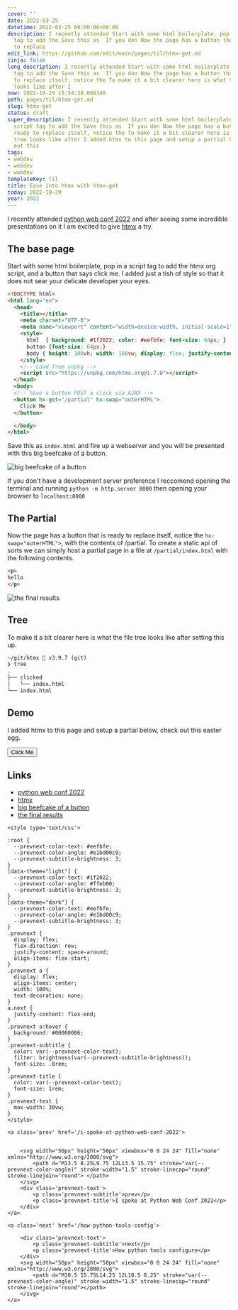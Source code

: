 ```yaml
---
cover: ''
date: 2022-03-25
datetime: 2022-03-25 00:00:00+00:00
description: I recently attended Start with some html boilerplate, pop in a script
  tag to add the Save this as  If you don Now the page has a button that is ready
  to replace
edit_link: https://github.com/edit/main/pages/til/htmx-get.md
jinja: false
long_description: I recently attended Start with some html boilerplate, pop in a script
  tag to add the Save this as  If you don Now the page has a button that is ready
  to replace itself, notice the To make it a bit clearer here is what the file tree
  looks like after I
now: 2022-10-29 15:54:38.066148
path: pages/til/htmx-get.md
slug: htmx-get
status: draft
super_description: I recently attended Start with some html boilerplate, pop in a
  script tag to add the Save this as  If you don Now the page has a button that is
  ready to replace itself, notice the To make it a bit clearer here is what the file
  tree looks like after I added htmx to this page and setup a partial below, check
  out this
tags:
- webdev
- webdev
- webdev
templateKey: til
title: Ease into htmx with htmx-get
today: 2022-10-29
year: 2022
---
```


I recently attended
[python web conf 2022](https://2022.pythonwebconf.com/)
and after seeing some incredible presentations on it I am excited to
give [htmx](https://htmx.org/) a try.

## The base page

Start with some html boilerplate, pop in a script tag to add the
htmx.org script, and a button that says click me.  I added just a tish
of style so that it does not sear your delicate developer your eyes.

```html
<!DOCTYPE html>
<html lang="en">
  <head>
    <title></title>
    <meta charset="UTF-8">
    <meta name="viewport" content="width=device-width, initial-scale=1">
    <style>
      html  { background: #1f2022; color: #eefbfe; font-size: 64px; }
      button {font-size: 64px;}
      body { height: 100vh; width: 100vw; display: flex; justify-content: center; align-items:center; }
    </style>
    <!-- Load from unpkg -->
    <script src="https://unpkg.com/htmx.org@1.7.0"></script>
  </head>
  <body>
  <!-- have a button POST a click via AJAX -->
  <button hx-get="/partial" hx-swap="outerHTML">
    Click Me
  </button>

  </body>
</html>
```

Save this as `index.html` and fire up a webserver and you will be
presented with this big beefcake of a button.

![big beefcake of a button](https://images.waylonwalker.com/htmx-get-til-click-me.png)

If you don't have a development server preference I reccomend opening
the terminal and running `python -m http.server 8000` then opening your
browser to `localhost:8000`

## The Partial

Now the page has a button that is ready to replace itself, notice the
`hx-swap="outerHTML">`, with the contents of /partial. To create a
static api of sorts we can simply host a partial page in a file at
`/partial/index.html` with the following contents.

```html
<p>
hello
</p>
```

![the final results](https://images.waylonwalker.com/htmx-get-til-hello.png)

<script src="https://unpkg.com/htmx.org@1.7.0"></script>

## Tree

To make it a bit clearer here is what the file tree looks like after
setting this up.

```txt
~/git/htmx  v3.9.7 (git)
❯ tree
.
├── clicked
│   └── index.html
└── index.html
```

## Demo

I added htmx to this page and setup a partial below, check out this
easter egg.

<button hx-get="./partial" hx-swap="outerHTML">
    Click Me
</button>


## Links

* [python web conf 2022](https://2022.pythonwebconf.com/)
* [htmx](https://htmx.org/)
* [big beefcake of a button](https://images.waylonwalker.com/htmx-get-til-click-me.png)
* [the final results](https://images.waylonwalker.com/htmx-get-til-hello.png)
<div class='prevnext'>

    <style type='text/css'>

    :root {
      --prevnext-color-text: #eefbfe;
      --prevnext-color-angle: #e1bd00c9;
      --prevnext-subtitle-brightness: 3;
    }
    [data-theme="light"] {
      --prevnext-color-text: #1f2022;
      --prevnext-color-angle: #ffeb00;
      --prevnext-subtitle-brightness: 3;
    }
    [data-theme="dark"] {
      --prevnext-color-text: #eefbfe;
      --prevnext-color-angle: #e1bd00c9;
      --prevnext-subtitle-brightness: 3;
    }
    .prevnext {
      display: flex;
      flex-direction: row;
      justify-content: space-around;
      align-items: flex-start;
    }
    .prevnext a {
      display: flex;
      align-items: center;
      width: 100%;
      text-decoration: none;
    }
    a.next {
      justify-content: flex-end;
    }
    .prevnext a:hover {
      background: #00000006;
    }
    .prevnext-subtitle {
      color: var(--prevnext-color-text);
      filter: brightness(var(--prevnext-subtitle-brightness));
      font-size: .8rem;
    }
    .prevnext-title {
      color: var(--prevnext-color-text);
      font-size: 1rem;
    }
    .prevnext-text {
      max-width: 30vw;
    }
    </style>
    
    <a class='prev' href='/i-spoke-at-python-web-conf-2022'>
    

        <svg width="50px" height="50px" viewbox="0 0 24 24" fill="none" xmlns="http://www.w3.org/2000/svg">
            <path d="M13.5 8.25L9.75 12L13.5 15.75" stroke="var(--prevnext-color-angle)" stroke-width="1.5" stroke-linecap="round" stroke-linejoin="round"> </path>
        </svg>
        <div class='prevnext-text'>
            <p class='prevnext-subtitle'>prev</p>
            <p class='prevnext-title'>I spoke at Python Web Conf 2022</p>
        </div>
    </a>
    
    <a class='next' href='/how-python-tools-config'>
    
        <div class='prevnext-text'>
            <p class='prevnext-subtitle'>next</p>
            <p class='prevnext-title'>How python tools configure</p>
        </div>
        <svg width="50px" height="50px" viewbox="0 0 24 24" fill="none" xmlns="http://www.w3.org/2000/svg">
            <path d="M10.5 15.75L14.25 12L10.5 8.25" stroke="var(--prevnext-color-angle)" stroke-width="1.5" stroke-linecap="round" stroke-linejoin="round"></path>
        </svg>
    </a>
  </div>